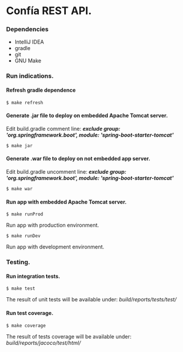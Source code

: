 # Confía REST API. 
### Dependencies
  - IntelliJ IDEA
  - gradle
  - git
  - GNU Make

### Run indications.

#### Refresh gradle dependence
```
$ make refresh
```
#### Generate .jar file to deploy on embedded Apache Tomcat server.
Edit build.gradle comment line: *****exclude group: 'org.springframework.boot', module: 'spring-boot-starter-tomcat'*****
```
$ make jar
```
#### Generate .war file to deploy on not embedded app server.
Edit build.gradle uncomment line: *****exclude group: 'org.springframework.boot', module: 'spring-boot-starter-tomcat'*****
```
$ make war
```

#### Run app with embedded Apache Tomcat server.
```
$ make runProd
```
Run app with production environment.

```
$ make runDev
```
Run app with development environment.

### Testing.

#### Run integration tests.
```
$ make test
```
The result of unit tests will be available under: *build/reports/tests/test/*

#### Run test coverage.
```
$ make coverage
```
The result of tests coverage will be available under: *build/reports/jacoco/test/html/*
